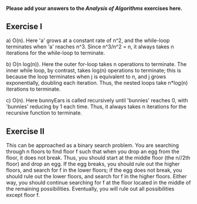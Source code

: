 #### Please add your answers to the ***Analysis of  Algorithms*** exercises here.

## Exercise I

a) O(n).  Here 'a' grows at a constant rate of n^2, and the while-loop 
terminates when 'a' reaches n^3.  Since n^3/n^2 = n, it always takes n 
iterations for the while-loop to terminate.

b) O(n log(n)).  Here the outer for-loop takes n operations to terminate.  The 
inner while loop, by contrast, takes log(n) operations to terminate; this is 
because the loop terminates when j is equivalent to n, and j grows 
exponentially, doubling each iteration.  Thus, the nested loops take n*log(n) 
iterations to terminate.

c) O(n).  Here bunnyEars is called recursively until 'bunnies' reaches 0, with 
'bunnies' reducing by 1 each time.  Thus, it always takes n iterations for the 
recursive function to terminate.

## Exercise II

This can be approached as a binary search problem.  You are searching through 
n floors to find floor f such that when you drop an egg from the floor, it does 
not break.  Thus, you should start at the middle floor (the n//2th floor) and 
drop an egg.  If the egg breaks, you should rule out the higher floors, and 
search for f in the lower floors; if the egg does not break, you should rule 
out the lower floors, and search for f in the higher floors.  Either way, you 
should continue searching for f at the floor located in the middle of the 
remaining possibilities.  Eventually, you will rule out all possibilities 
except floor f.